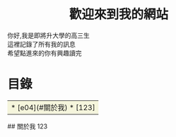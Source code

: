 # <center>歡迎來到我的網站</center>

你好,我是即將升大學的高三生<br>
這裡記錄了所有我的訊息<br>
希望點進來的你有興趣讀完<br>

# 目錄
<table><tr><td bgcolor=beige>    
* [e04](#關於我)
    * [123]
</td></td></table>
## 關於我
    123